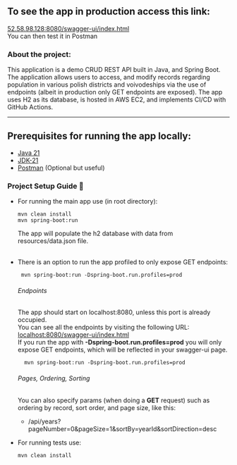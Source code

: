 ## To see the app in production access this link:
[52.58.98.128:8080/swagger-ui/index.html](http://52.58.98.128:8080/swagger-ui/index.html)
<br/> You can then test it in Postman

### About the project:
This application is a demo CRUD REST API built in Java, and Spring Boot. 
The application allows users to access, and modify records regarding population 
in various polish districts and voivodeships via the use of endpoints 
(albeit in production only GET endpoints are exposed). 
The app uses H2 as its database, is hosted in AWS EC2, and implements CI/CD with GitHub Actions.

-----------------

## Prerequisites for running the app locally:

- [Java 21](https://www.oracle.com/java/technologies/javase/jdk21-archive-downloads.html)
- [JDK-21](https://jdk.java.net/21/)
- [Postman](https://www.postman.com/downloads/) (Optional but useful)


### Project Setup Guide 🚀

- For running the main app use (in root directory):
    ```
  mvn clean install
    mvn spring-boot:run
    ```
  The app will populate the h2 database with data from resources/data.json file.
  <br/><br/>

- There is an option to run the app profiled to only expose GET endpoints:
   ```
    mvn spring-boot:run -Dspring-boot.run.profiles=prod
   ```
  ###### Endpoints
  The app should start on localhost:8080, unless this port is already occupied. <br>
  You can see all the endpoints by visiting the following URL: <br/>
  [localhost:8080/swagger-ui/index.html](localhost:8080/swagger-ui/index.html)
  <br>
  If you run the app with **-Dspring-boot.run.profiles=prod** you will only expose GET endpoints, which will be reflected in your swagger-ui page.
  ```
    mvn spring-boot:run -Dspring-boot.run.profiles=prod
  ```
  
  ###### Pages, Ordering, Sorting
  You can also specify params (when doing a **GET** request) such as ordering by record, sort order, and page size, like this: <br>
  - /api/years?pageNumber=0&pageSize=1&sortBy=yearId&sortDirection=desc


- For running tests use:
    ```
    mvn clean install
    ```